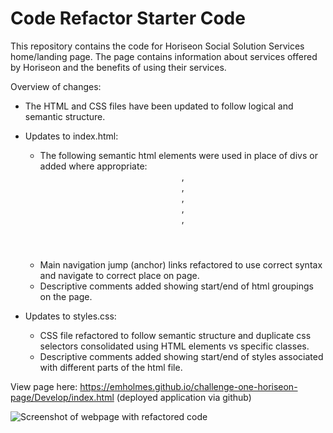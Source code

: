 # Code Refactor Starter Code

This repository contains the code for Horiseon Social Solution Services home/landing page. The page contains information about services offered by Horiseon and the benefits of using their services. 

Overview of changes: 

* The HTML and CSS files have been updated to follow logical and semantic structure. 

* Updates to index.html: 
    * The following semantic html elements were used in place of divs or added where appropriate: <header>, <nav>, <main>, <section>, <aside>, <footer>
    * Main navigation jump (anchor) links refactored to use correct syntax and navigate to correct place on page.
    * Descriptive comments added showing start/end of html groupings on the page.


* Updates to styles.css:
    * CSS file refactored to follow semantic structure and duplicate css selectors consolidated using HTML elements vs specific classes.
    * Descriptive comments added showing start/end of styles associated with different parts of the html file.

View page here: https://emholmes.github.io/challenge-one-horiseon-page/Develop/index.html (deployed application via github)

![Screenshot of webpage with refactored code](./Develop/assets/images/horiseon-services-final.png)